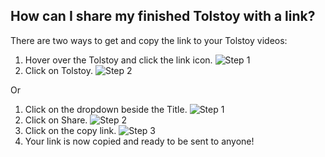 ## How can I share my finished Tolstoy with a link?

There are two ways to get and copy the link to your Tolstoy videos:

1. Hover over the Tolstoy and click the link icon. ![Step 1](https://tolstoy-2c549356d0c0.intercom-attachments-1.com/i/o/774803293/1e9b2389e753b3d9c751ce6f/5f449da3-c621-4628-ba76-e5be8f77de76.png)
2. Click on Tolstoy. ![Step 2](https://tolstoy-2c549356d0c0.intercom-attachments-1.com/i/o/774803296/68f0c6715f6cee5a49509d71/afc56886-28e0-4b0a-ac82-182d2dd450ef.png)

Or

1. Click on the dropdown beside the Title. ![Step 1](https://tolstoy-2c549356d0c0.intercom-attachments-1.com/i/o/774803298/b6877e1113569223e30cec16/50ef6647-e58c-4d6b-be25-bf20c5c190f6.png)
2. Click on Share. ![Step 2](https://tolstoy-2c549356d0c0.intercom-attachments-1.com/i/o/774803305/83db13e1a086b8368c4f429a/b4411e55-64b1-4baf-bac6-477ca2442f69.png)
3. Click on the copy link. ![Step 3](https://tolstoy-2c549356d0c0.intercom-attachments-1.com/i/o/774803307/d3a3ea37ec110b63779edbde/570d6d31-4b9e-4265-b1ad-c261420b85ad.png)
4. Your link is now copied and ready to be sent to anyone!
